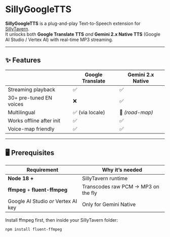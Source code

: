 # SillyGoogleTTS

**SillyGoogleTTS** is a plug-and-play Text-to-Speech extension for [SillyTavern](https://github.com/SillyTavern/SillyTavern).  
It unlocks both **Google Translate TTS** *and* **Gemini 2.x Native TTS** (Google AI Studio / Vertex AI) with real-time MP3 streaming.

---

## ✨ Features

|                         | Google Translate | Gemini 2.x Native |
|-------------------------|-----------------|-------------------|
| Streaming playback      | ✅              | ✅ |
| 30+ pre-tuned EN voices | ❌              | ✅ |
| Multilingual            | ✅ (via locale) | 🚧 _(road-map)_ |
| Works offline after init| ✅              | ✅ |
| Voice-map friendly      | ✅              | ✅ |

---

## 🖥️ Prerequisites

| Requirement | Why it’s needed |
|-------------|-----------------|
| **Node 18 +** | SillyTavern runtime |
| **ffmpeg** + **fluent-ffmpeg** | Transcodes raw PCM → MP3 on the fly |
| Google AI Studio *or* Vertex AI key | Only for Gemini Native |

Install ffmpeg first, then inside your SillyTavern folder:

```bash
npm install fluent-ffmpeg
